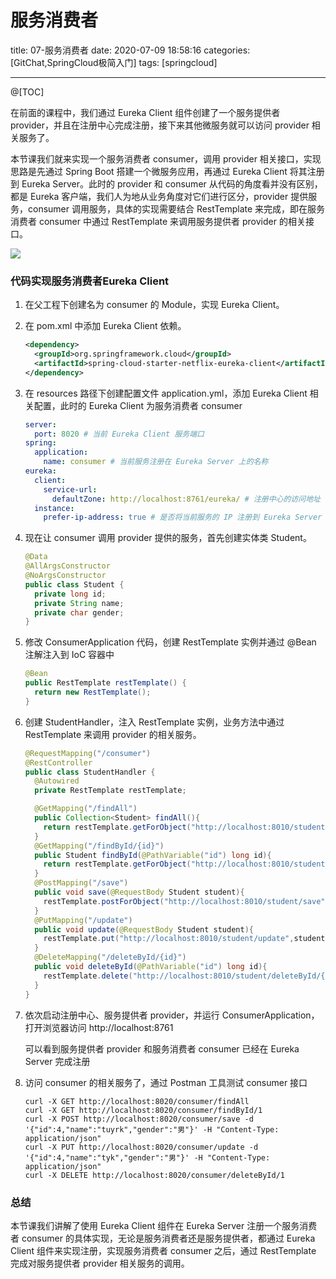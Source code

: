 # 服务消费者

title: 07-服务消费者
date: 2020-07-09 18:58:16
categories: [GitChat,SpringCloud极简入门]
tags: [springcloud]

---

@[TOC]

在前面的课程中，我们通过 Eureka Client 组件创建了一个服务提供者 provider，并且在注册中心完成注册，接下来其他微服务就可以访问 provider 相关服务了。

本节课我们就来实现一个服务消费者 consumer，调用 provider 相关接口，实现思路是先通过 Spring Boot 搭建一个微服务应用，再通过 Eureka Client 将其注册到 Eureka Server。此时的 provider 和 consumer 从代码的角度看并没有区别，都是 Eureka 客户端，我们人为地从业务角度对它们进行区分，provider 提供服务，consumer 调用服务，具体的实现需要结合 RestTemplate 来完成，即在服务消费者 consumer 中通过 RestTemplate 来调用服务提供者 provider 的相关接口。

![](https://tva1.sinaimg.cn/large/007S8ZIlgy1ggkpcvo14qj316w0oan23.jpg)

### 代码实现服务消费者Eureka Client

1. 在父工程下创建名为 consumer 的 Module，实现 Eureka Client。

2. 在 pom.xml 中添加 Eureka Client 依赖。

   ```xml
   <dependency>
     <groupId>org.springframework.cloud</groupId>
     <artifactId>spring-cloud-starter-netflix-eureka-client</artifactId>
   </dependency>
   ```

3. 在 resources 路径下创建配置文件 application.yml，添加 Eureka Client 相关配置，此时的 Eureka Client 为服务消费者 consumer

   ```yaml
   server:
     port: 8020 # 当前 Eureka Client 服务端口
   spring:
     application:
       name: consumer # 当前服务注册在 Eureka Server 上的名称
   eureka:
     client:
       service-url:
         defaultZone: http://localhost:8761/eureka/ # 注册中心的访问地址
     instance:
       prefer-ip-address: true # 是否将当前服务的 IP 注册到 Eureka Server
   ```

4. 现在让 consumer 调用 provider 提供的服务，首先创建实体类 Student。

   ```java
   @Data
   @AllArgsConstructor
   @NoArgsConstructor
   public class Student {
     private long id;
     private String name;
     private char gender;
   }
   ```

5. 修改 ConsumerApplication 代码，创建 RestTemplate 实例并通过 @Bean 注解注入到 IoC 容器中

   ```java
   @Bean
   public RestTemplate restTemplate() {
     return new RestTemplate();
   }
   ```

6. 创建 StudentHandler，注入 RestTemplate 实例，业务方法中通过 RestTemplate 来调用 provider 的相关服务。

   ```java
   @RequestMapping("/consumer")
   @RestController
   public class StudentHandler {
     @Autowired
     private RestTemplate restTemplate;
   
     @GetMapping("/findAll")
     public Collection<Student> findAll(){
       return restTemplate.getForObject("http://localhost:8010/student/findAll",Collection.class);
     }
     @GetMapping("/findById/{id}")
     public Student findById(@PathVariable("id") long id){
       return restTemplate.getForObject("http://localhost:8010/student/findById/{id}",Student.class,id);
     }
     @PostMapping("/save")
     public void save(@RequestBody Student student){
       restTemplate.postForObject("http://localhost:8010/student/save",student,Student.class);
     }
     @PutMapping("/update")
     public void update(@RequestBody Student student){
       restTemplate.put("http://localhost:8010/student/update",student);
     }
     @DeleteMapping("/deleteById/{id}")
     public void deleteById(@PathVariable("id") long id){
       restTemplate.delete("http://localhost:8010/student/deleteById/{id}",id);
     }
   }
   ```

7. 依次启动注册中心、服务提供者 provider，并运行 ConsumerApplication，打开浏览器访问 http://localhost:8761

   可以看到服务提供者 provider 和服务消费者 consumer 已经在 Eureka Server 完成注册

8. 访问 consumer 的相关服务了，通过 Postman 工具测试 consumer 接口

   ```shell
   curl -X GET http://localhost:8020/consumer/findAll
   curl -X GET http://localhost:8020/consumer/findById/1
   curl -X POST http://localhost:8020/consumer/save -d '{"id":4,"name":"tuyrk","gender":"男"}' -H "Content-Type: application/json"
   curl -X PUT http://localhost:8020/consumer/update -d '{"id":4,"name":"tyk","gender":"男"}' -H "Content-Type: application/json"
   curl -X DELETE http://localhost:8020/consumer/deleteById/1
   ```

### 总结
本节课我们讲解了使用 Eureka Client 组件在 Eureka Server 注册一个服务消费者 consumer 的具体实现，无论是服务消费者还是服务提供者，都通过 Eureka Client 组件来实现注册，实现服务消费者 consumer 之后，通过 RestTemplate 完成对服务提供者 provider 相关服务的调用。